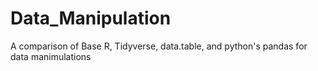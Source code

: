 # Data_Manipulation
A comparison of Base R, Tidyverse, data.table, and python's pandas for data manimulations

